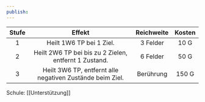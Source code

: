 ```yaml
---
publish:
---
```


| **Stufe** |                        **Effekt**                         | **Reichweite** | **Kosten** |
| :-------: | :-------------------------------------------------------: | :------------: | :--------: |
|     1     |                 Heilt 1W6 TP bei 1 Ziel.                  |    3 Felder    |    10 G    |
|     2     |   Heilt 2W6 TP bei bis zu 2 Zielen, entfernt 1 Zustand.   |    6 Felder    |    50 G    |
|     3     | Heilt 3W6 TP, entfernt alle negativen Zustände beim Ziel. |   Berührung    |   150 G    |
Schule: [[Unterstützung]]
